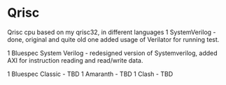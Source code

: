 # Qrisc

Qrisc cpu based on my qrisc32, in different languages
1 SystemVerilog - done, original and quite old one
added usage of Verilator for running test.

1 Bluespec System Verilog - redesigned version of Systemverilog, 
added AXI for instruction reading and read/write data.

1 Bluespec Classic - TBD
1 Amaranth - TBD
1 Clash - TBD
